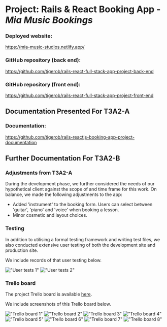 # Project: Rails & React Booking App - *Mia Music Bookings*

### Deployed website:

https://mia-music-studios.netlify.app/

### GitHub repository (back end):

https://github.com/tigerob/rails-react-full-stack-app-project-back-end

### GitHub repository (front end):

https://github.com/tigerob/rails-react-full-stack-app-project-front-end

## Documentation Presented For T3A2-A

### Documentation:

https://github.com/tigerob/rails-reactjs-booking-app-project-documentation

## Further Documentation For T3A2-B

### Adjustments from T3A2-A

During the development phase, we further considered the needs of our hypothetical client against the scope of and time frame for this work. On balance, we made the following adjustments to the app:

- Added 'instrument' to the booking form. Users can select between 'guitar', 'piano' and 'voice' when booking a lesson.
- Minor cosmetic and layout choices.

### Testing

In addition to utilising a formal testing framework and writing test files, we also conducted extensive user testing of both the development site and production site.

We include records of that user testing below.

!["User tests 1"](./docs/user-tests/user-tests-1.png)
!["User tests 2"](./docs/user-tests/user-tests-2.png)

### Trello board

The project Trello board is available [here](https://trello.com/b/D6nQq4WS/project-rails-reactjs-booking-app-t3a2-b).

We include screenshots of this Trello board below.

!["Trello board 1"](./docs/trelloB/Trello1.png)
!["Trello board 2"](./docs/trelloB/Trello2.png)
!["Trello board 3"](./docs/trelloB/Trello3.png)
!["Trello board 4"](./docs/trelloB/Trello4.png)
!["Trello board 5"](./docs/trelloB/Trello5.png)
!["Trello board 6"](./docs/trelloB/Trello6.png)
!["Trello board 7"](./docs/trelloB/Trello7.png)
!["Trello board 8"](./docs/trelloB/Trello8.png)